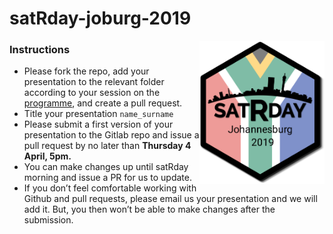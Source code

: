 # satRday-joburg-2019

<img src="hex-satRday-jhb.png" width="200" style = "float:right;"/>

### Instructions
- Please fork the repo, add your presentation to the relevant folder according to your session on the [programme](https://joburg2019.satrdays.org/#programme), and create a pull request.
- Title your presentation `name_surname`
- Please submit a first version of your presentation to the Gitlab repo and issue a pull request by no later than **Thursday 4 April, 5pm.**
- You can make changes up until satRday morning and issue a PR for us to update.
- If you don’t feel comfortable working with Github and pull requests, please email us your presentation and we will add it. But, you then won’t be able to make changes after the submission.
